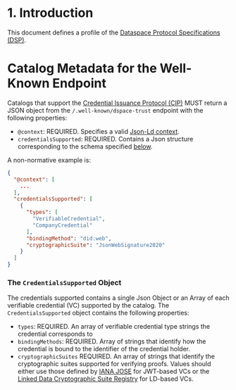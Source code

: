 # 1. Introduction

This document defines a profile of
the [Dataspace Protocol Specifications (DSP)](https://github.com/International-Data-Spaces-Association/ids-specification).

# Catalog Metadata for the __Well-Known__ Endpoint

Catalogs that support the [Credential Issuance Protocol (CIP)](credential.issuance.protocol.md) MUST return a JSON
object from the `/.well-known/dspace-trust` endpoint with the following properties:

- `@context`: REQUIRED. Specifies a valid [Json-Ld context](https://www.w3.org/TR/json-ld11/#the-context).
- `credentialsSupported`: REQUIRED. Contains a Json structure corresponding to the schema
  specified [below](#the-credentialssupported-object).

A non-normative example is:

```json
{
  "@context": [
    ...
  ],
  "credentialsSupported": [
    {
      "types": [
        "VerifiableCredential",
        "CompanyCredential"
      ],
      "bindingMethod": "did:web",
      "cryptographicSuite": "JsonWebSignature2020"
    }
  ]
}

```

### The `CredentialsSupported` Object

The credentials supported contains a single Json Object or an Array of each verifiable credential (VC) supported by the
catalog. The `CredentialsSupported` object contains the following properties:

- `types`: REQUIRED. An array of verifiable credential type strings the credential corresponds to
- `bindingMethods`: REQUIRED. Array of strings that identify how the credential is bound to the identifier of the
  credential holder.
- `cryptographicSuites` REQUIRED. An array of strings that identify the cryptographic suites supported for verifying
  proofs. Values should either use those defined
  by [IANA JOSE](https://www.iana.org/assignments/jose/jose.xhtml#web-signature-encryption-algorithms) for JWT-based VCs
  or the [Linked Data Cryptographic Suite Registry](https://w3c-ccg.github.io/ld-cryptosuite-registry/) for LD-based
  VCs.
